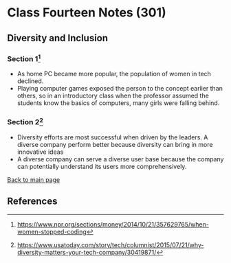 # Class Fourteen Notes (301)

## Diversity and Inclusion

### Section 1[^1]

- As home PC became more popular, the population of women in tech declined.
- Playing computer games exposed the person to the concept earlier than others, so in an introductory class when the professor assumed the students know the basics of computers, many girls were falling behind.

### Section 2[^2]

- Diversity efforts are most successful when driven by the leaders. A diverse company perform better because diversity can bring in more innovative ideas
- A diverse company can serve a diverse user base because the company can potentially understand its users more comprehensively. 

 [Back to main page](https://mirandalu2020.github.io/reading-notes/)

## References

[^1]:https://www.npr.org/sections/money/2014/10/21/357629765/when-women-stopped-coding
[^2]:https://www.usatoday.com/story/tech/columnist/2015/07/21/why-diversity-matters-your-tech-company/30419871/